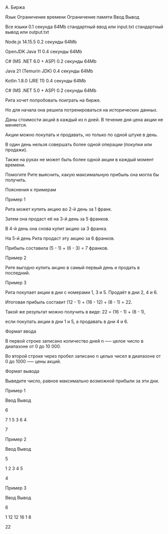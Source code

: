 A. Биржа

Язык	Ограничение времени	Ограничение памяти	Ввод	Вывод

Все языки	0.1 секунда	64Mb	стандартный ввод или input.txt	стандартный вывод или output.txt

Node.js 14.15.5	0.2 секунды	64Mb

OpenJDK Java 11	0.4 секунды	64Mb

C# (MS .NET 6.0 + ASP)	0.2 секунды	64Mb

Java 21 (Temurin JDK)	0.4 секунды	64Mb

Kotlin 1.8.0 (JRE 11)	0.4 секунды	64Mb

C# (MS .NET 5.0 + ASP)	0.2 секунды	64Mb

Рита хочет попробовать поиграть на бирже. 

Но для начала она решила потренироваться на исторических данных.

Даны стоимости акций в каждый из n дней. В течение дня цена акции не меняется.

Акции можно покупать и продавать, но только по одной штуке в день.

В один день нельзя совершать более одной операции (покупки или продажи). 

Также на руках не может быть более одной акции в каждый момент времени.

Помогите Рите выяснить, какую максимальную прибыль она могла бы получить.

Пояснения к примерам

Пример 1

Рита может купить акцию во 2-й день за 1 франк.

Затем она продаст её на 3-й день за 5 франков.

В 4-й день она снова купит акцию за 3 франка.

На 5-й день Рита продаст эту акцию за 6 франков.

Прибыль составила (5 - 1) + (6 - 3) = 7 франков.

Пример 2

Рите выгодно купить акцию в самый первый день и продать в последний.

Пример 3

Рита покупает акции в дни с номерами 1, 3 и 5. Продаёт в дни 2, 4 и 6. 

Итоговая прибыль составит (12 - 1) + (16 - 12) + (8 - 1) = 22. 

Такой же результат можно получить в виде: 22 = (16 - 1) + (8 - 1), 

если покупать акции в дни 1 и 5, а продавать в дни 4 и 6.

Формат ввода

В первой строке записано количество дней n —– целое число в диапазоне от 0 до 10 000.

Во второй строке через пробел записано n целых чисел в диапазоне от 0 до 1000 –— цены акций.

Формат вывода

Выведите число, равное максимально возможной прибыли за эти дни.

Пример 1

Ввод	Вывод

6

7 1 5 3 6 4

7

Пример 2

Ввод	Вывод

5

1 2 3 4 5

4

Пример 3

Ввод	Вывод

6

1 12 12 16 1 8

22
